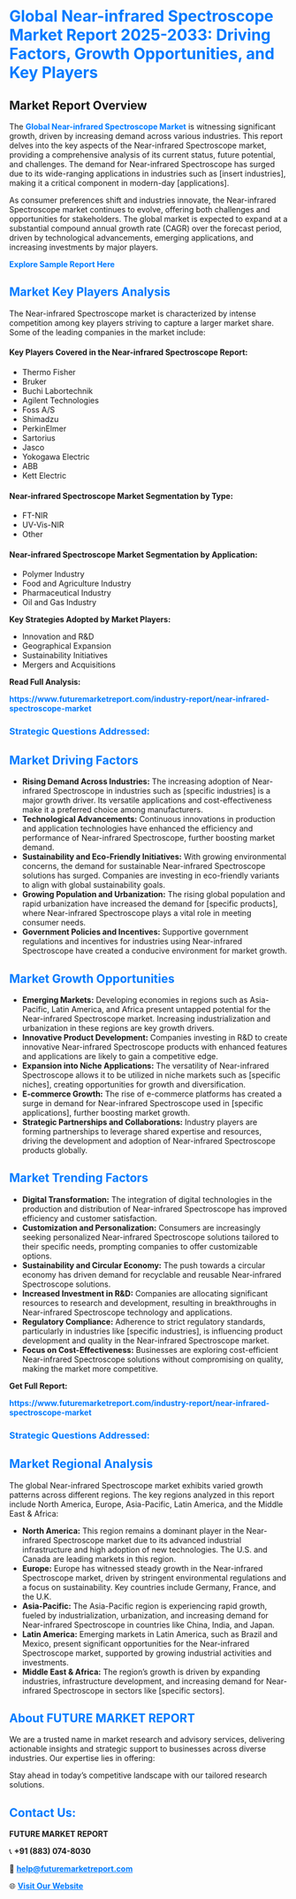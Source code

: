 <h1 style="color: #007BFF;">Global Near-infrared Spectroscope Market Report 2025-2033: Driving Factors, Growth Opportunities, and Key Players</h1>

<section id="overview">
<h2>Market Report Overview</h2>
<p>The <a href="https://www.futuremarketreport.com/industry-report/near-infrared-spectroscope-market" style="color: #007BFF; text-decoration: none;"><strong>Global Near-infrared Spectroscope Market</strong></a> is witnessing significant growth, driven by increasing demand across various industries. This report delves into the key aspects of the Near-infrared Spectroscope market, providing a comprehensive analysis of its current status, future potential, and challenges. The demand for Near-infrared Spectroscope has surged due to its wide-ranging applications in industries such as [insert industries], making it a critical component in modern-day [applications].</p>
<p>As consumer preferences shift and industries innovate, the Near-infrared Spectroscope market continues to evolve, offering both challenges and opportunities for stakeholders. The global market is expected to expand at a substantial compound annual growth rate (CAGR) over the forecast period, driven by technological advancements, emerging applications, and increasing investments by major players.</p>
</section>

<section id="overview">
<p><a href="https://www.futuremarketreport.com/request-sample/reportId=86820" style="color: #007BFF; text-decoration: none;"><strong>Explore Sample Report Here</strong></a></p>
</section>

<section id="key-players">
<h2 style="color: #007BFF;">Market Key Players Analysis</h2>
<p>The Near-infrared Spectroscope market is characterized by intense competition among key players striving to capture a larger market share. Some of the leading companies in the market include:</p>
<h4>Key Players Covered in the Near-infrared Spectroscope Report:</h4>
<ul><li>Thermo Fisher</li><li>Bruker</li><li>Buchi Labortechnik</li><li>Agilent Technologies</li><li>Foss A/S</li><li>Shimadzu</li><li>PerkinElmer</li><li>Sartorius</li><li>Jasco</li><li>Yokogawa Electric</li><li>ABB</li><li>Kett Electric</li></ul>
<h4>Near-infrared Spectroscope Market Segmentation by Type:</h4>
<ul><li>FT-NIR</li><li>UV-Vis-NIR</li><li>Other</li></ul>

<h4>Near-infrared Spectroscope Market Segmentation by Application:</h4>
<ul><li>Polymer Industry</li><li>Food and Agriculture Industry</li><li>Pharmaceutical Industry</li><li>Oil and Gas Industry</li></ul>
<p><strong>Key Strategies Adopted by Market Players:</strong></p>
<ul>
<li>Innovation and R&D</li>
<li>Geographical Expansion</li>
<li>Sustainability Initiatives</li>
<li>Mergers and Acquisitions</li>
</ul>
</section>

<section>
<p><strong>Read Full Analysis: </strong></p><a href="https://www.futuremarketreport.com/industry-report/near-infrared-spectroscope-market" style="color: #007BFF; text-decoration: none;"><strong>https://www.futuremarketreport.com/industry-report/near-infrared-spectroscope-market</strong></a>
<h3 style="color: #007BFF;">Strategic Questions Addressed:</h3>
</section>

<section id="driving-factors">
<h2 style="color: #007BFF;">Market Driving Factors</h2>
<ul>
<li><strong>Rising Demand Across Industries:</strong> The increasing adoption of Near-infrared Spectroscope in industries such as [specific industries] is a major growth driver. Its versatile applications and cost-effectiveness make it a preferred choice among manufacturers.</li>
<li><strong>Technological Advancements:</strong> Continuous innovations in production and application technologies have enhanced the efficiency and performance of Near-infrared Spectroscope, further boosting market demand.</li>
<li><strong>Sustainability and Eco-Friendly Initiatives:</strong> With growing environmental concerns, the demand for sustainable Near-infrared Spectroscope solutions has surged. Companies are investing in eco-friendly variants to align with global sustainability goals.</li>
<li><strong>Growing Population and Urbanization:</strong> The rising global population and rapid urbanization have increased the demand for [specific products], where Near-infrared Spectroscope plays a vital role in meeting consumer needs.</li>
<li><strong>Government Policies and Incentives:</strong> Supportive government regulations and incentives for industries using Near-infrared Spectroscope have created a conducive environment for market growth.</li>
</ul>
</section>

<section id="growth-opportunities">
<h2 style="color: #007BFF;">Market Growth Opportunities</h2>
<ul>
<li><strong>Emerging Markets:</strong> Developing economies in regions such as Asia-Pacific, Latin America, and Africa present untapped potential for the Near-infrared Spectroscope market. Increasing industrialization and urbanization in these regions are key growth drivers.</li>
<li><strong>Innovative Product Development:</strong> Companies investing in R&D to create innovative Near-infrared Spectroscope products with enhanced features and applications are likely to gain a competitive edge.</li>
<li><strong>Expansion into Niche Applications:</strong> The versatility of Near-infrared Spectroscope allows it to be utilized in niche markets such as [specific niches], creating opportunities for growth and diversification.</li>
<li><strong>E-commerce Growth:</strong> The rise of e-commerce platforms has created a surge in demand for Near-infrared Spectroscope used in [specific applications], further boosting market growth.</li>
<li><strong>Strategic Partnerships and Collaborations:</strong> Industry players are forming partnerships to leverage shared expertise and resources, driving the development and adoption of Near-infrared Spectroscope products globally.</li>
</ul>
</section>

<section id="trending-factors">
<h2 style="color: #007BFF;">Market Trending Factors</h2>
<ul>
<li><strong>Digital Transformation:</strong> The integration of digital technologies in the production and distribution of Near-infrared Spectroscope has improved efficiency and customer satisfaction.</li>
<li><strong>Customization and Personalization:</strong> Consumers are increasingly seeking personalized Near-infrared Spectroscope solutions tailored to their specific needs, prompting companies to offer customizable options.</li>
<li><strong>Sustainability and Circular Economy:</strong> The push towards a circular economy has driven demand for recyclable and reusable Near-infrared Spectroscope solutions.</li>
<li><strong>Increased Investment in R&D:</strong> Companies are allocating significant resources to research and development, resulting in breakthroughs in Near-infrared Spectroscope technology and applications.</li>
<li><strong>Regulatory Compliance:</strong> Adherence to strict regulatory standards, particularly in industries like [specific industries], is influencing product development and quality in the Near-infrared Spectroscope market.</li>
<li><strong>Focus on Cost-Effectiveness:</strong> Businesses are exploring cost-efficient Near-infrared Spectroscope solutions without compromising on quality, making the market more competitive.</li>
</ul>
</section>

<section>
<p><strong>Get Full Report: </strong></p><a href="https://www.futuremarketreport.com/industry-report/near-infrared-spectroscope-market" style="color: #007BFF; text-decoration: none;"><strong>https://www.futuremarketreport.com/industry-report/near-infrared-spectroscope-market</strong></a>
<h3 style="color: #007BFF;">Strategic Questions Addressed:</h3>
</section>


<section id="regional-analysis">
<h2 style="color: #007BFF;">Market Regional Analysis</h2>
<p>The global Near-infrared Spectroscope market exhibits varied growth patterns across different regions. The key regions analyzed in this report include North America, Europe, Asia-Pacific, Latin America, and the Middle East & Africa:</p>
<ul>
<li><strong>North America:</strong> This region remains a dominant player in the Near-infrared Spectroscope market due to its advanced industrial infrastructure and high adoption of new technologies. The U.S. and Canada are leading markets in this region.</li>
<li><strong>Europe:</strong> Europe has witnessed steady growth in the Near-infrared Spectroscope market, driven by stringent environmental regulations and a focus on sustainability. Key countries include Germany, France, and the U.K.</li>
<li><strong>Asia-Pacific:</strong> The Asia-Pacific region is experiencing rapid growth, fueled by industrialization, urbanization, and increasing demand for Near-infrared Spectroscope in countries like China, India, and Japan.</li>
<li><strong>Latin America:</strong> Emerging markets in Latin America, such as Brazil and Mexico, present significant opportunities for the Near-infrared Spectroscope market, supported by growing industrial activities and investments.</li>
<li><strong>Middle East & Africa:</strong> The region’s growth is driven by expanding industries, infrastructure development, and increasing demand for Near-infrared Spectroscope in sectors like [specific sectors].</li>
</ul>
</section>

<footer>
<h2 style="color: #007BFF;">About FUTURE MARKET REPORT</h2>
<p>We are a trusted name in market research and advisory services, delivering actionable insights and strategic support to businesses across diverse industries. Our expertise lies in offering:</p>

<p>Stay ahead in today’s competitive landscape with our tailored research solutions.</p>

<h2 style="color: #007BFF;">Contact Us:</h2>
<p><strong>FUTURE MARKET REPORT</strong></p>
<p>📞 <strong>+91 (883) 074-8030</strong></p>
<p>📧 <strong><a href="mailto:help@futuremarketreport.com" style="color: #007BFF;">help@futuremarketreport.com</a></strong></p>
<p>🌐 <strong><a href="https://www.futuremarketreport.com/" style="color: #007BFF;">Visit Our Website</a></strong></p>
</footer>